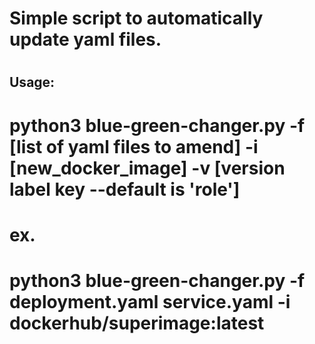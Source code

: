 # Simple script to automatically update yaml files. 
#
## Usage: 
# python3 blue-green-changer.py -f [list of yaml files to amend] -i [new_docker_image] -v [version label key --default is 'role']
# ex. 
# python3 blue-green-changer.py -f deployment.yaml service.yaml -i dockerhub/superimage:latest
